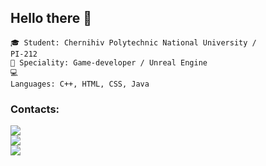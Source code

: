 ## Hello there 👋
<code>🎓 Student: Chernihiv Polytechnic National University / PI-212</code>  
<code>👷 Speciality: Game-developer / Unreal Engine </code><br> 
<code>💻 Languages: C++, HTML, CSS, Java</code>  




 <div>
    <h3>Contacts:</h3>
    <a href="https://t.me/FalseDmitry01"><img src="https://img.shields.io/badge/-Telegram-090909?style=for-the-badge&logo=telegram&logoColor=27A0D9" /></a><br>
    <a href="https://instagram.com/dim4iks34"><img src="https://img.shields.io/badge/-Instagram-090909?style=for-the-badge&logo=instagram&logoColor=B4068E" /></a><br>
    <a href="https://mail.google.com/mail/u/0/#inbox"><img src="https://img.shields.io/badge/-Gmail-090909?style=for-the-badge&logo=Gmail&logoColor=FF0000" /></a>
  </div>
